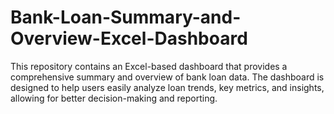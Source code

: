 # Bank-Loan-Summary-and-Overview-Excel-Dashboard
This repository contains an Excel-based dashboard that provides a comprehensive summary and overview of bank loan data. The dashboard is designed to help users easily analyze loan trends, key metrics, and insights, allowing for better decision-making and reporting.
